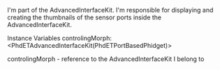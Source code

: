 I'm part of the AdvancedInterfaceKit. I'm responsible for displaying and creating the thumbnails of the sensor ports inside the AdvancedInterfaceKit.

Instance Variables
	controlingMorph:		<PhdETAdvancedInterfaceKit(PhdETPortBasedPhidget)>

controlingMorph
	- reference to the AdvancedInterfaceKit I belong to 
